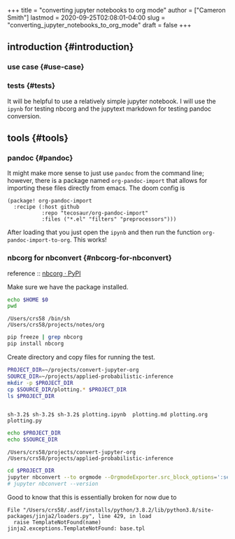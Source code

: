 +++
title = "converting jupyter notebooks to org mode"
author = ["Cameron Smith"]
lastmod = 2020-09-25T02:08:01-04:00
slug = "converting_jupyter_notebooks_to_org_mode"
draft = false
+++

## introduction {#introduction}


### use case {#use-case}


### tests {#tests}

It will be helpful to use a relatively simple jupyter notebook. I will use the `ipynb` for testing nbcorg and the jupytext markdown for testing pandoc conversion.


## tools {#tools}


### pandoc {#pandoc}

It might make more sense to just use `pandoc` from the command line; however, there is a package named `org-pandoc-import` that allows for importing these files directly from emacs. The doom config is

```text
(package! org-pandoc-import
  :recipe (:host github
           :repo "tecosaur/org-pandoc-import"
           :files ("*.el" "filters" "preprocessors")))
```

After loading that you just open the `ipynb` and then run the function `org-pandoc-import-to-org`. This works!


### nbcorg for nbconvert {#nbcorg-for-nbconvert}

reference :: [nbcorg · PyPI](https://pypi.org/project/nbcorg/)

Make sure we have the package installed.

```sh
echo $HOME $0
pwd
```

```text
/Users/crs58 /bin/sh
/Users/crs58/projects/notes/org
```

```sh
pip freeze | grep nbcorg
pip install nbcorg
```

Create directory and copy files for running the test.

```sh
PROJECT_DIR=~/projects/convert-jupyter-org
SOURCE_DIR=~/projects/applied-probabilistic-inference
mkdir -p $PROJECT_DIR
cp $SOURCE_DIR/plotting.* $PROJECT_DIR
ls $PROJECT_DIR
```

```text

sh-3.2$ sh-3.2$ sh-3.2$ plotting.ipynb	plotting.md	plotting.org	plotting.py
```

```sh
echo $PROJECT_DIR
echo $SOURCE_DIR
```

```text
/Users/crs58/projects/convert-jupyter-org
/Users/crs58/projects/applied-probabilistic-inference
```

```sh
cd $PROJECT_DIR
jupyter nbconvert --to orgmode --OrgmodeExporter.src_block_options=':session plotting :results output replace' --OrgmodeExporter.exclude_output=True plotting.ipynb
# jupyter nbconvert --version
```

Good to know that this is essentially broken for now due to

```text
File "/Users/crs58/.asdf/installs/python/3.8.2/lib/python3.8/site-packages/jinja2/loaders.py", line 429, in load
  raise TemplateNotFound(name)
jinja2.exceptions.TemplateNotFound: base.tpl
```
